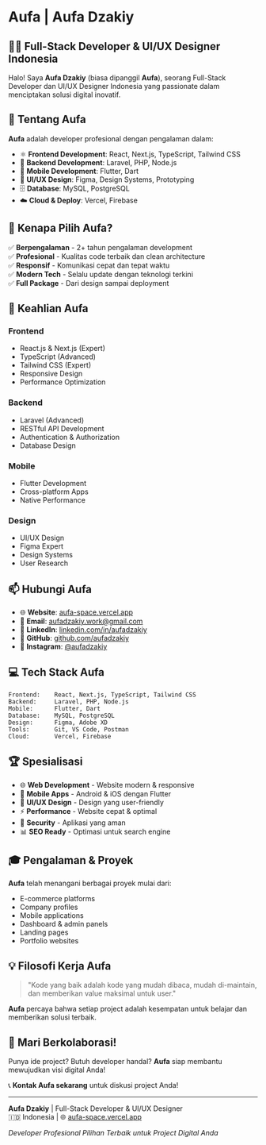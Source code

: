 # Aufa | Aufa Dzakiy

## 👨‍💻 Full-Stack Developer & UI/UX Designer Indonesia

Halo! Saya **Aufa Dzakiy** (biasa dipanggil **Aufa**), seorang Full-Stack Developer dan UI/UX Designer Indonesia yang passionate dalam menciptakan solusi digital inovatif.

## 🎯 Tentang Aufa

**Aufa** adalah developer profesional dengan pengalaman dalam:
- ⚛️ **Frontend Development**: React, Next.js, TypeScript, Tailwind CSS
- 🔧 **Backend Development**: Laravel, PHP, Node.js
- 📱 **Mobile Development**: Flutter, Dart
- 🎨 **UI/UX Design**: Figma, Design Systems, Prototyping
- 🗄️ **Database**: MySQL, PostgreSQL
- ☁️ **Cloud & Deploy**: Vercel, Firebase

## 💼 Kenapa Pilih Aufa?

✅ **Berpengalaman** - 2+ tahun pengalaman development  
✅ **Profesional** - Kualitas code terbaik dan clean architecture  
✅ **Responsif** - Komunikasi cepat dan tepat waktu  
✅ **Modern Tech** - Selalu update dengan teknologi terkini  
✅ **Full Package** - Dari design sampai deployment  

## 🚀 Keahlian Aufa

### Frontend
- React.js & Next.js (Expert)
- TypeScript (Advanced)
- Tailwind CSS (Expert)
- Responsive Design
- Performance Optimization

### Backend
- Laravel (Advanced)
- RESTful API Development
- Authentication & Authorization
- Database Design

### Mobile
- Flutter Development
- Cross-platform Apps
- Native Performance

### Design
- UI/UX Design
- Figma Expert
- Design Systems
- User Research

## 📫 Hubungi Aufa

- 🌐 **Website**: [aufa-space.vercel.app](https://aufa-space.vercel.app)
- 📧 **Email**: aufadzakiy.work@gmail.com
- 💼 **LinkedIn**: [linkedin.com/in/aufadzakiy](https://linkedin.com/in/aufadzakiy)
- 🐙 **GitHub**: [github.com/aufadzakiy](https://github.com/aufadzakiy)
- 📸 **Instagram**: [@aufadzakiy](https://instagram.com/aufadzakiy)

## 💻 Tech Stack Aufa

```
Frontend:    React, Next.js, TypeScript, Tailwind CSS
Backend:     Laravel, PHP, Node.js
Mobile:      Flutter, Dart
Database:    MySQL, PostgreSQL
Design:      Figma, Adobe XD
Tools:       Git, VS Code, Postman
Cloud:       Vercel, Firebase
```

## 🏆 Spesialisasi

- 🌐 **Web Development** - Website modern & responsive
- 📱 **Mobile Apps** - Android & iOS dengan Flutter
- 🎨 **UI/UX Design** - Design yang user-friendly
- ⚡ **Performance** - Website cepat & optimal
- 🔐 **Security** - Aplikasi yang aman
- 📊 **SEO Ready** - Optimasi untuk search engine

## 🎓 Pengalaman & Proyek

**Aufa** telah menangani berbagai proyek mulai dari:
- E-commerce platforms
- Company profiles
- Mobile applications
- Dashboard & admin panels
- Landing pages
- Portfolio websites

## 💡 Filosofi Kerja Aufa

> "Kode yang baik adalah kode yang mudah dibaca, mudah di-maintain, dan memberikan value maksimal untuk user."

**Aufa** percaya bahwa setiap project adalah kesempatan untuk belajar dan memberikan solusi terbaik.

## 🤝 Mari Berkolaborasi!

Punya ide project? Butuh developer handal? **Aufa** siap membantu mewujudkan visi digital Anda!

📞 **Kontak Aufa sekarang** untuk diskusi project Anda!

---

**Aufa Dzakiy** | Full-Stack Developer & UI/UX Designer  
🇮🇩 Indonesia | 🌐 [aufa-space.vercel.app](https://aufa-space.vercel.app)

*Developer Profesional Pilihan Terbaik untuk Project Digital Anda*
